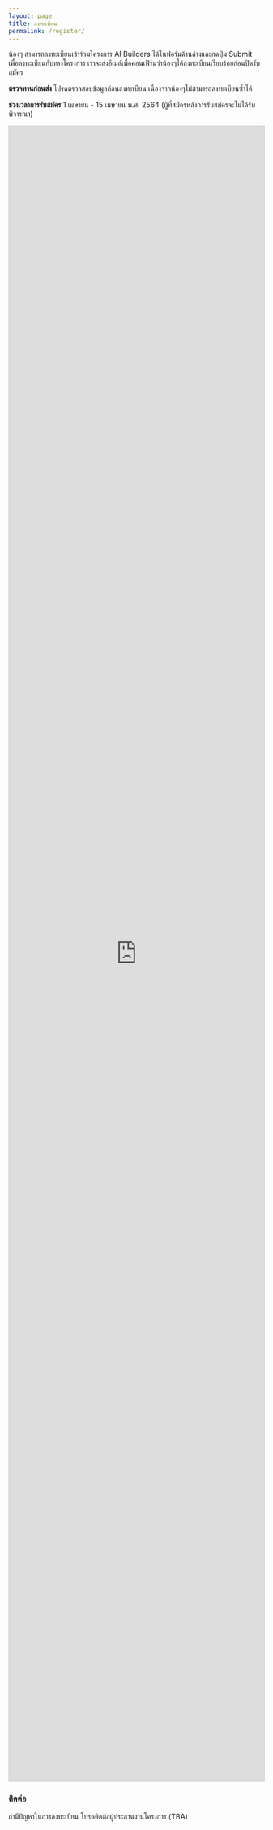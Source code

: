 ```yaml
---
layout: page
title: ลงทะเบียน
permalink: /register/
---
```


น้องๆ สามารถลงทะเบียนเข้าร่วมโครงการ AI Builders ได้ในฟอร์มด้านล่างและกดปุ่ม Submit เพื่อลงทะเบียนกับทางโครงการ
เราจะส่งอีเมล์เพื่อคอนเฟิร์มว่าน้องๆได้ลงทะเบียนเรียบร้อยก่อนปิดรับสมัคร

**ตรวจทานก่อนส่ง** โปรดตรวจสอบข้อมูลก่อนลงทะเบียน เนื่องจากน้องๆไม่สามารถลงทะเบียนซ้ำได้

**ช่วงเวลาการรับสมัคร** 1 เมษายน - 15 เมษายน พ.ศ. 2564 (ผู้ที่สมัครหลังการรับสมัครจะไม่ได้รับพิจารณา)

<script src="https://static.airtable.com/js/embed/embed_snippet_v1.js"></script>
<iframe
  class="airtable-embed airtable-dynamic-height"
  src="https://airtable.com/embed/shrUHambTkOgliPHz?backgroundColor=purple"
  frameborder="0" onmousewheel="" width="100%" height="3260" style="background: transparent; border: 1px solid #ccc;">
</iframe>

### ติดต่อ

ถ้ามีปัญหาในการลงทะเบียน โปรดติดต่อผู้ประสานงานโครงการ (TBA)
